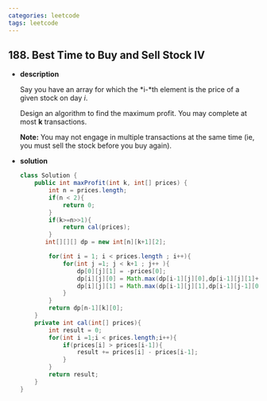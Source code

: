 ```yaml
---
categories: leetcode
tags: leetcode
---
```




## 188. Best Time to Buy and Sell Stock IV

* **description**

  Say you have an array for which the *i-*th element is the price of a given stock on day *i*.

  Design an algorithm to find the maximum profit. You may complete at most **k** transactions.

  **Note:**
  You may not engage in multiple transactions at the same time (ie, you must sell the stock before you buy again).

* **solution**

  ```java
  class Solution {
      public int maxProfit(int k, int[] prices) {
          int n = prices.length;
          if(n < 2){
              return 0;
          }
          if(k>=n>>1){
              return cal(prices);
          }
         int[][][] dp = new int[n][k+1][2];
  
          for(int i = 1; i < prices.length ; i++){
              for(int j =1; j < k+1 ; j++ ){
                  dp[0][j][1] = -prices[0];
                  dp[i][j][0] = Math.max(dp[i-1][j][0],dp[i-1][j][1]+prices[i]);
                  dp[i][j][1] = Math.max(dp[i-1][j][1],dp[i-1][j-1][0]-prices[i]);
              }
          }
          return dp[n-1][k][0];
      }
      private int cal(int[] prices){
          int result = 0;
          for(int i =1;i < prices.length;i++){
              if(prices[i] > prices[i-1]){
                  result += prices[i] - prices[i-1];
              }
          }
          return result;
      }
  }
  ```
  
  